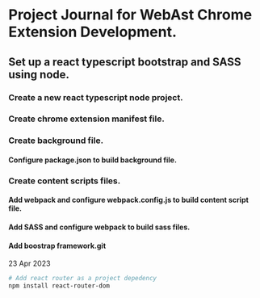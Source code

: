 # Project Journal for WebAst Chrome Extension Development.

## Set up a react typescript bootstrap and SASS using node.

### Create a new react typescript node project.

### Create chrome extension manifest file.

### Create background file.

#### Configure package.json to build background file.

### Create content scripts files.

#### Add webpack and configure webpack.config.js to build content script file.

#### Add SASS and configure webpack to build sass files.

#### Add boostrap framework.git 


23 Apr 2023

```bash
# Add react router as a project depedency
npm install react-router-dom
```
